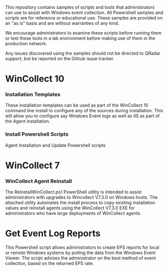 This repository contains samples of scripts and tools that administrators can use to assist with Windows event collection. All Powershell samples and scripts are for reference or educational use. These samples are provided on an "as is" basis and are without warranties of any kind.  

We encourage administrators to examine these scripts before running them or test these tools in a lab environment before making use of them in the production network.

Any issues discovered using the samples should not be directed to QRadar support, but be reported on the Github issue tracker.

# WinCollect 10 
### Installation Templates
These installation templates can be used as part of the WinCollect 10 command line install to configure any of the sources during installation.  This will allow you to configure say Windows Event logs as well as IIS as part of the Agent installation.

### Install Powershell Scripts
Agent Installation and Update Powershell scripts

# WinCollect 7 
### WinCollect Agent Reinstall
The ReInstallWinCollect.ps1 PowerShell utility is intended to assist administrators with upgrades to Wincollect V7.3.0 on Windows hosts. The attached utility automates the install process to copy existing installation values and reinstall agents using the WinCollect V7.3.0 EXE for administrators who have large deployments of WinCollect agents.

# Get Event Log Reports
This Powershell script allows administrators to create EPS reports for local or remote Windows systems by polling the data from the Windows Event Viewer. The script advises the administrator on the best method of event collection, based on the returned EPS rate. 
